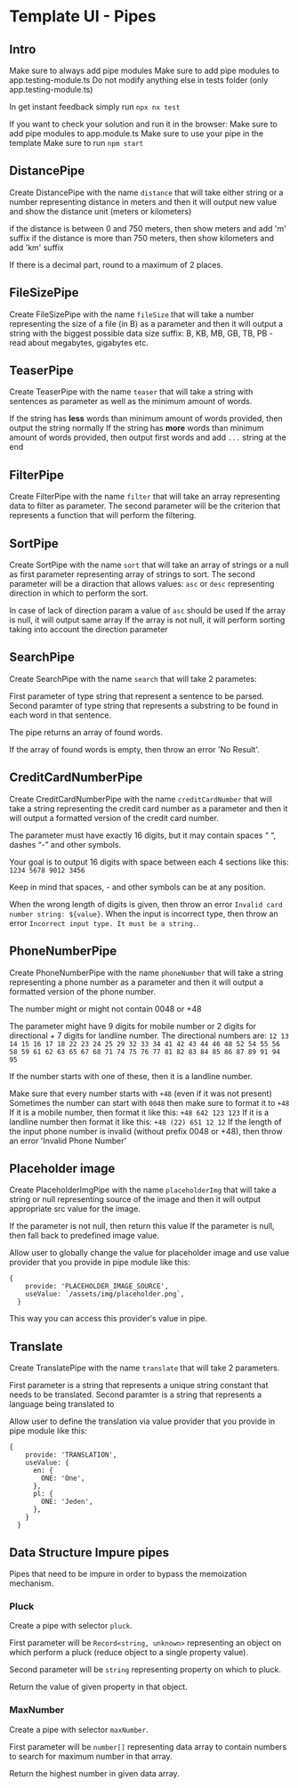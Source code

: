 # Template UI - Pipes

## Intro

Make sure to always add pipe modules
Make sure to add pipe modules to app.testing-module.ts
Do not modify anything else in tests folder (only app.testing-module.ts)

In get instant feedback simply run `npx nx test`

If you want to check your solution and run it in the browser:
Make sure to add pipe modules to app.module.ts
Make sure to use your pipe in the template
Make sure to run `npm start`

## DistancePipe

Create DistancePipe with the name `distance` that will take either string or a number representing distance in meters and then it will output new value and show the distance unit (meters or kilometers)

if the distance is between 0 and 750 meters, then show meters and add 'm' suffix
if the distance is more than 750 meters, then show kilometers and add 'km' suffix

If there is a decimal part, round to a maximum of 2 places.

## FileSizePipe

Create FileSizePipe with the name `fileSize` that will take a number representing the size of a file (in B) as a parameter and then it will output a string with the biggest possible data size suffix: B, KB, MB, GB, TB, PB - read about megabytes, gigabytes etc.

## TeaserPipe

Create TeaserPipe with the name `teaser` that will take a string with sentences as parameter as well as the minimum amount of words.

If the string has **less** words than minimum amount of words provided, then output the string normally
If the string has **more** words than minimum amount of words provided, then output first words and add `...` string at the end

## FilterPipe

Create FilterPipe with the name `filter` that will take an array representing data to filter as parameter. The second parameter will be the criterion that represents a function that will perform the filtering.

## SortPipe

Create SortPipe with the name `sort` that will take an array of strings or a null as first parameter representing array of strings to sort. The second parameter will be a diraction that allows values: `asc` or `desc` representing direction in which to perform the sort.

In case of lack of direction param a value of `asc` should be used
If the array is null, it will output same array
If the array is not null, it will perform sorting taking into account the direction parameter

## SearchPipe

Create SearchPipe with the name `search` that will take 2 parametes:

First parameter of type string that represent a sentence to be parsed.
Second paramter of type string that represents a substring to be found in each word in that sentence.

The pipe returns an array of found words.

If the array of found words is empty, then throw an error 'No Result'.

## CreditCardNumberPipe

Create CreditCardNumberPipe with the name `creditCardNumber` that will take a string representing the credit card number as a parameter and then it will output a formatted version of the credit card number.

The parameter must have exactly 16 digits, but it may contain spaces “ “, dashes “-” and other symbols.

Your goal is to output 16 digits with space between each 4 sections like this: `1234 5678 9012 3456`

Keep in mind that spaces, - and other symbols can be at any position.

When the wrong length of digits is given, then throw an error `Invalid card number string: ${value}`.
When the input is incorrect type, then throw an error `Incorrect input type. It must be a string.`.

## PhoneNumberPipe

Create PhoneNumberPipe with the name `phoneNumber` that will take a string representing a phone number as a parameter and then it will output a formatted version of the phone number.

The number might or might not contain 0048 or +48

The parameter might have 9 digits for mobile number or 2 digits for directional + 7 digits for landline number.
The directional numbers are: `12 13 14 15 16 17 18 22 23 24 25 29 32 33 34 41 42 43 44 46 48 52 54 55 56 58 59 61 62 63 65 67 68 71 74 75 76 77 81 82 83 84 85 86 87 89 91 94 95`

If the number starts with one of these, then it is a landline number.

Make sure that every number starts with `+48` (even if it was not present)
Sometimes the number can start with `0048` then make sure to format it to `+48`
If it is a mobile number, then format it like this: `+48 642 123 123`
If it is a landline number then format it like this: `+48 (22) 651 12 12`
If the length of the input phone number is invalid (without prefix 0048 or +48), then throw an error 'Invalid Phone Number'

## Placeholder image

Create PlaceholderImgPipe with the name `placeholderImg` that will take a string or null representing source of the image and then it will output appropriate src value for the image.

If the parameter is not null, then return this value
If the parameter is null, then fall back to predefined image value.

Allow user to globally change the value for placeholder image and use value provider that you provide in pipe module like this:

```
{
    provide: 'PLACEHOLDER_IMAGE_SOURCE',
    useValue: `/assets/img/placeholder.png`,
  }
```

This way you can access this provider's value in pipe.

## Translate

Create TranslatePipe with the name `translate` that will take 2 parameters.

First parameter is a string that represents a unique string constant that needs to be translated.
Second paramter is a string that represents a language being translated to

Allow user to define the translation via value provider that you provide in pipe module like this:

```
{
    provide: 'TRANSLATION',
    useValue: {
      en: {
        ONE: 'One',
      },
      pl: {
        ONE: 'Jeden',
      },
    }
  }
```

## Data Structure Impure pipes

Pipes that need to be impure in order to bypass the memoization mechanism.

### Pluck

Create a pipe with selector `pluck`.

First parameter will be `Record<string, unknown>` representing an object on which perform a pluck (reduce object to a single property value).

Second parameter will be `string` representing property on which to pluck.

Return the value of given property in that object.

### MaxNumber

Create a pipe with selector `maxNumber`.

First parameter will be `number[]` representing data array to contain numbers to search for maximum number in that array.

Return the highest number in given data array.
